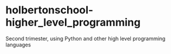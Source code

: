 # holbertonschool-higher_level_programming
Second trimester, using Python and other high level programming languages
